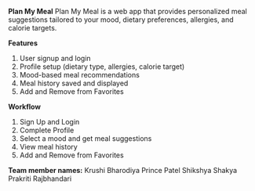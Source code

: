 **Plan My Meal**
Plan My Meal is a web app that provides personalized meal suggestions tailored to your mood, dietary preferences, allergies, and calorie targets.

**Features**
1. User signup and login
2. Profile setup (dietary type, allergies, calorie target)
3. Mood-based meal recommendations
4. Meal history saved and displayed
5. Add and Remove from Favorites

**Workflow**
1.	Sign Up and Login
2.	Complete Profile
3.	Select a mood and get meal suggestions
4.	View meal history
5.  Add and Remove from Favorites

**Team member names:**
Krushi Bharodiya
Prince Patel
Shikshya Shakya
Prakriti Rajbhandari
